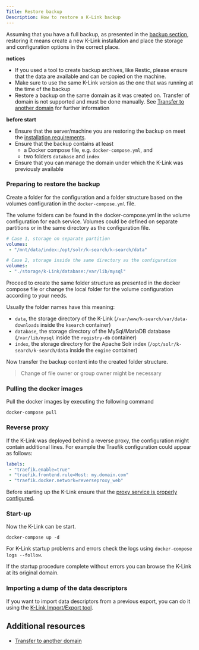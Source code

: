 ```yaml
---
Title: Restore backup
Description: How to restore a K-Link backup
---
```


Assuming that you have a full backup, as presented in the [backup section](./backup.md), 
restoring it means create a new K-Link installation and place the storage and configuration options 
in the correct place.

**notices**

- If you used a tool to create backup archives, like Restic, please ensure that the data are available
and can be copied on the machine.
- Make sure to use the same K-Link version as the one that was running at the time of the backup
- Restore a backup on the same domain as it was created on. Transfer of domain is not supported and must 
  be done manually. See [Transfer to another domain](./transfer-to-another-domain.md) for further information

**before start**

- Ensure that the server/machine you are restoring the backup on meet the [installation requirements](./requirements.md).
- Ensure that the backup contains at least
  - a Docker compose file, e.g. `docker-compose.yml`, and 
  - two folders `database` and `index`
- Ensure that you can manage the domain under which the K-Link was previously available

### Preparing to restore the backup

Create a folder for the configuration and a folder structure based on 
the volumes configuration in the `docker-compose.yml` file.

The volume folders can be found in the docker-compose.yml in 
the volume configuration for each service. Volumes could be
defined on separate partitions or in the same directory
as the configuration file.

```yaml
# Case 1, storage on separate partition
volumes:
 - "/mnt/data/index:/opt/solr/k-search/k-search/data"

# Case 2, storage inside the same directory as the configuration
volumes:
 - "./storage/k-Link/database:/var/lib/mysql"
```

Proceed to create the same folder structure as presented in the docker compose file 
or change the local folder for the volume configuration according to your needs. 

Usually the folder names have this meaning:

- `data`, the storage directory of the K-Link (`/var/www/k-search/var/data-downloads` inside the `ksearch` container)
- `database`, the storage directory of the MySql/MariaDB database (`/var/lib/mysql` inside the `registry-db` container)
- `index`, the storage directory for the Apache Solr index (`/opt/solr/k-search/k-search/data` inside the `engine` container)

Now transfer the backup content into the created folder structure.

> Change of file owner or group owner might be necessary


### Pulling the docker images

Pull the docker images by executing the following command

```
docker-compose pull
```

### Reverse proxy

If the K-Link was deployed behind a reverse proxy, the configuration might contain additional lines. 
For example the Traefik configuration could appear as follows:

```yml
labels:
 - "traefik.enable=true"
 - "traefik.frontend.rule=Host: my.domain.com"
 - "traefik.docker.network=reverseproxy_web"
```

Before starting up the K-Link ensure that the [proxy service is properly configured](./reverse-proxy.md). 


### Start-up

Now the K-Link can be start.

```
docker-compose up -d
```

For K-Link startup problems and errors check the logs using `docker-compose logs --follow`.

If the startup procedure complete without errors you can browse the K-Link at its original domain.

### Importing a dump of the data descriptors

If you want to import data descriptors from a previous export, you can do it using the [K-Link Import/Export tool](https://github.com/k-box/k-link-import-export).

## Additional resources

- [Transfer to another domain](./transfer-to-another-domain.md)
